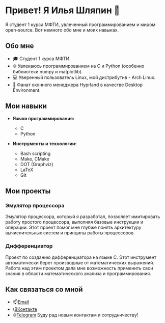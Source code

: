 # Привет! Я Илья Шляпин 👋

Я студент 1 курса МФТИ, увлеченный программированием и миром open-source. Вот немного обо мне и моих навыках.

## Обо мне

- 🎓 Студент 1 курса МФТИ.
- 🌐 Увлекаюсь программированием на C и Python (особенно библиотеки numpy и matplotlib).
- 💻 Уверенный пользователь Linux, мой дистрибутив - Arch Linux.
- 🔧 Фанат оконного менеджера Hyprland в качестве Desktop Environment.

## Мои навыки

- **Языки программирования:**
  - C
  - Python

- **Инструменты и технологии:**
  - Bash scripting
  - Make, CMake
  - DOT (Graphviz)
  - LaTeX
  - Git

## Мои проекты

### Эмулятор процессора

Эмулятор процессора, который я разработал, позволяет имитировать работу простого процессора, выполняя базовые инструкции и операции. Этот проект помог мне глубже понять архитектуру вычислительных систем и принципы работы процессоров.

### Дифференциатор

Проект по созданию дифференциатора на языке C. Этот инструмент автоматически берет производные от математических выражений. Работа над этим проектом дала мне возможность применить свои знания в области математического анализа и программирования.

## Как связаться со мной

- 📫[Email](mailto:shlyapin2005@gmail.com)
- 📞[ВКонтакте](https://vk.com/semenov1ch)
- 🌐[Telegram](https://t.me/semen0vi4)
Буду рад новым контактам и сотрудничеству!
